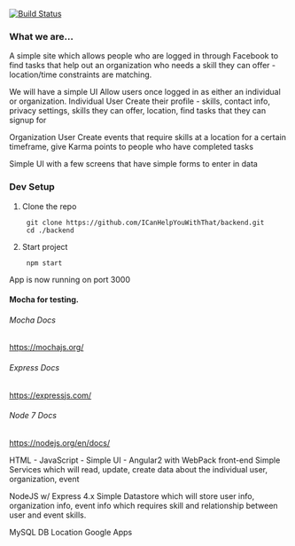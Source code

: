 [![Build Status](https://travis-ci.org/ICanHelpYouWithThat/backend.svg?branch=master)](https://travis-ci.org/ICanHelpYouWithThat/frontend)

### What we are...
A simple site which allows people who are logged in through Facebook to find tasks that help out an organization who needs a skill they can offer - location/time constraints are matching.

We will have a simple UI Allow users once logged in as either an individual or organization. Individual User Create their profile - skills, contact info, privacy settings, skills they can offer, location, find tasks that they can signup for

Organization User Create events that require skills at a location for a certain timeframe, give Karma points to people who have completed tasks

Simple UI with a few screens that have simple forms to enter in data

###  Dev Setup
1) Clone the repo
        
        git clone https://github.com/ICanHelpYouWithThat/backend.git
        cd ./backend

2) Start project

        npm start

App is now running on port 3000

#### Mocha for testing.

###### *Mocha Docs*
https://mochajs.org/


###### *Express Docs*
https://expressjs.com/

###### *Node 7 Docs*
https://nodejs.org/en/docs/


HTML - JavaScript - Simple UI - Angular2 with WebPack front-end
Simple Services which will read, update, create data about the individual user, organization, event

NodeJS w/ Express 4.x
Simple Datastore which will store user info, organization info, event info which requires skill and relationship between user and event skills.

MySQL DB
Location Google Apps
